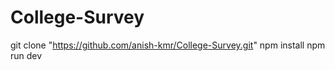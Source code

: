 # College-Survey
git clone "https://github.com/anish-kmr/College-Survey.git"
npm install
npm run dev
